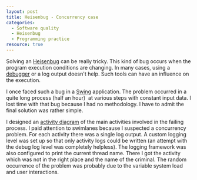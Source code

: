 ```yaml
--- 
layout: post 
title: Heisenbug - Concurrency case 
categories:
  - Software quality
  - Heisenbug
  - Programming practice
resource: true
---
```

<p>
	Solving an <a href="http://en.wikipedia.org/wiki/Heisenbug">Heisenbug</a>
	can be really tricky. This kind of bug occurs when the program
	execution conditions are changing. In many cases, using a <a
		href="http://en.wikipedia.org/wiki/Debugger">debugger</a> or a log
	output doesn't help. Such tools can have an influence on the execution.
</p>
<p>
	I once faced such a bug in a <a	href="http://en.wikipedia.org/wiki/Java_Swing">Swing</a> application. The problem occurred in a quite long process (half an hour)&nbsp; at various steps with constant input data. I lost time with that bug because I had no methodology. I have to admit the final solution was rather simple.
</p>
<p>
	I designed an <a href="http://en.wikipedia.org/wiki/Activity_diagram">activity diagram</a> of the main activities involved in the failing process. I paid attention to swimlanes because I suspected a concurrency problem. For each activity there was a single log output. A custom logging level was set up so that only activity logs could be written (an attempt with the debug log level was completely helpless). The logging framework was also configured to print the current thread name. There I got the activity which was not in the right place and the name of the criminal. The random occurrence of the problem was probably due to the variable system load and user interactions.
</p>